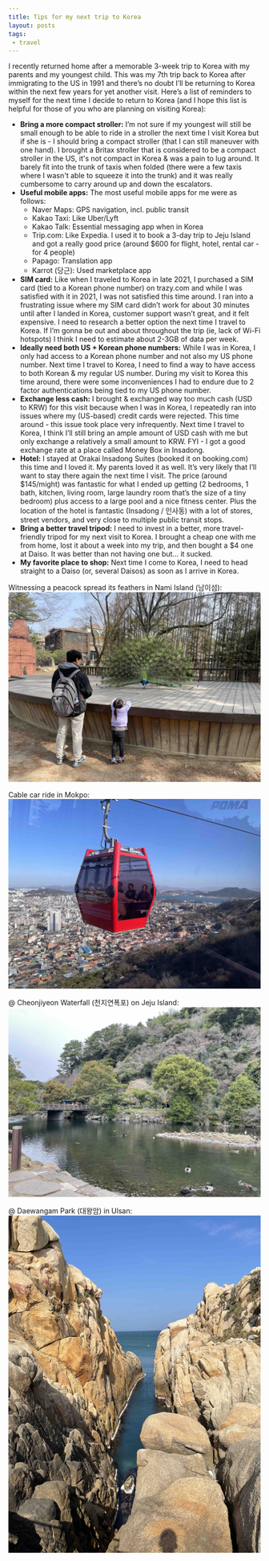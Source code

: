 ```yaml
---
title: Tips for my next trip to Korea
layout: posts
tags:
 - travel
---
```


I recently returned home after a memorable 3-week trip to Korea with my parents and my youngest child. This was my 7th trip back to Korea after immigrating to the US in 1991 and there’s no doubt I’ll be returning to Korea within the next few years for yet another visit. Here’s a list of reminders to myself for the next time I decide to return to Korea (and I hope this list is helpful for those of you who are planning on visiting Korea):

* **Bring a more compact stroller:** I’m not sure if my youngest will still be small enough to be able to ride in a stroller the next time I visit Korea but if she is - I should bring a compact stroller (that I can still maneuver with one hand). I brought a Britax stroller that is considered to be a compact stroller in the US, it's not compact in Korea & was a pain to lug around. It barely fit into the trunk of taxis when folded (there were a few taxis where I wasn't able to squeeze it into the trunk) and it was really cumbersome to carry around up and down the escalators. 
* **Useful mobile apps:** The most useful mobile apps for me were as follows:
    * Naver Maps: GPS navigation, incl. public transit
    * Kakao Taxi: Like Uber/Lyft
    * Kakao Talk: Essential messaging app when in Korea
    * Trip.com: Like Expedia. I used it to book a 3-day trip to Jeju Island and got a really good price (around $600 for flight, hotel, rental car - for 4 people)
    * Papago: Translation app
    * Karrot (당근): Used marketplace app
* **SIM card:** Like when I traveled to Korea in late 2021, I purchased a SIM card (tied to a Korean phone number) on trazy.com and while I was satisfied with it in 2021, I was not satisfied this time around. I ran into a frustrating issue where my SIM card didn’t work for about 30 minutes until after I landed in Korea, customer support wasn’t great, and it felt expensive. I need to research a better option the next time I travel to Korea. If I’m gonna be out and about throughout the trip (ie, lack of Wi-Fi hotspots) I think I need to estimate about 2-3GB of data per week. 
* **Ideally need both US + Korean phone numbers:** While I was in Korea, I only had access to a Korean phone number and not also my US phone number. Next time I travel to Korea, I need to find a way to have access to both Korean & my regular US number. During my visit to Korea this time around, there were some inconveniences I had to endure due to 2 factor authentications being tied to my US phone number. 
* **Exchange less cash:** I brought & exchanged way too much cash (USD to KRW) for this visit because when I was in Korea, I repeatedly ran into issues where my (US-based) credit cards were rejected. This time around - this issue took place very infrequently. Next time I travel to Korea, I think I’ll still bring an ample amount of USD cash with me but only exchange a relatively a small amount to KRW. FYI - I got a good exchange rate at a place called Money Box in Insadong.
* **Hotel:** I stayed at Orakai Insadong Suites (booked it on booking.com) this time and I loved it. My parents loved it as well. It’s very likely that I’ll want to stay there again the next time I visit. The price (around $145/might) was fantastic for what I ended up getting (2 bedrooms, 1 bath, kitchen, living room, large laundry room that’s the size of a tiny bedroom) plus access to a large pool and a nice fitness center. Plus the location of the hotel is fantastic (Insadong / 인사동) with a lot of stores, street vendors, and very close to multiple public transit stops. 
* **Bring a better travel tripod:** I need to invest in a better, more travel-friendly tripod for my next visit to Korea. I brought a cheap one with me from home, lost it about a week into my trip, and then bought a $4 one at Daiso. It was better than not having one but… it sucked. 
* **My favorite place to shop:** Next time I come to Korea, I need to head straight to a Daiso (or, several Daisos) as soon as I arrive in Korea.

Witnessing a peacock spread its feathers in Nami Island (남이섬):
![Peacock](/assets/images/nami.jpg)

Cable car ride in Mokpo:
![Welcome to CITW](/assets/images/cablecar.jpg)

@ Cheonjiyeon Waterfall (천지연폭포) on Jeju Island:
![Welcome to CITW](/assets/images/waterfall.jpg)

@ Daewangam Park (대왕암) in Ulsan:
![Welcome to CITW](/assets/images/ulsan.jpg)